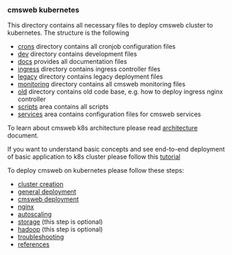 ### cmsweb kubernetes
This directory contains all necessary files to deploy cmsweb cluster
to kubernetes. The structure is the following
- [crons](crons) directory contains all cronjob configuration files
- [dev](dev) directory contains development files
- [docs](docs) provides all documentation files
- [ingress](ingress) directory contains ingress controller files
- [legacy](legacy) directory contains legacy deployment files
- [monitoring](monitoring) directory contains all cmsweb monitoring files
- [old](old) directory contains old code base, e.g. how to deploy ingress nginx
  controller
- [scripts](scripts) area contains all scripts
- [services](services) area contains configuration files for cmsweb services

To learn about cmsweb k8s architecture please read
[architecture](docs/architecture.md) document.

If you want to understand basic concepts and see end-to-end deployment
of basic application to k8s cluster please follow this
[tutorial](docs/end-to-end.md)

To deploy cmsweb on kubernetes please follow these steps:
- [cluster creation](docs/cluster.md)
- [general deployment](docs/deployment.md)
- [cmsweb deployment](docs/cmsweb-deployment.md)
- [nginx](docs/nginx.md)
- [autoscaling](docs/autoscaling.md)
- [storage](docs/storage.md) (this step is optional)
- [hadoop](docs/hadoop.md) (this step is optional)
- [troubleshooting](docs/troubleshooting.md)
- [references](docs/references.md)
